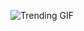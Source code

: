 ![Trending GIF](https://media0.giphy.com/media/v1.Y2lkPThiYjIxNzcyaG1hZjhzNDJsaHo3ZnN0bTl4aGF6dHlxbngzMGFwajhoMDdkOWZwbiZlcD12MV9naWZzX3NlYXJjaCZjdD1n/xUPGcEliCc7bETyfO8/giphy.gif)
